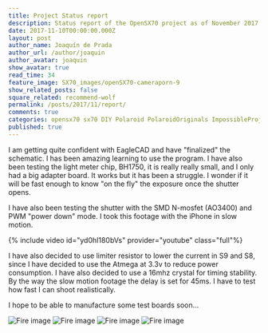 ```yaml
---
title: Project Status report
description: Status report of the OpenSX70 project as of November 2017
date: 2017-11-10T00:00:00.000Z
layout: post
author_name: Joaquín de Prada
author_url: /author/joaquin
author_avatar: joaquin
show_avatar: true
read_time: 34
feature_image: SX70_images/openSX70-cameraporn-9
show_related_posts: false
square_related: recommend-wolf
permalink: /posts/2017/11/report/
comments: true
categories: opensx70 sx70 DIY Polaroid PolaroidOriginals ImpossibleProject eagleCAD
published: true
---
```


I am getting quite confident with EagleCAD and have "finalized" the schematic. I has been amazing learning to use the program. 
I have also been testing the light meter chip, BH1750, it is really really small, and I only had a big adapter board. It works but it has been a struggle. I wonder if it will be fast enough to know "on the fly" the exposure once the shutter opens.

I have also been testing the shutter with the SMD N-mosfet (AO3400) and PWM "power down" mode. I took this footage with the iPhone in slow motion.

{% include video id="yd0hI180bVs" provider="youtube" class="full"%}

I have also decided to use limiter resistor to lower the current in S9 and S8, since I have decided to use the Atmega at 3.3v to reduce power consumption. I have also decided to use a 16mhz crystal for timing stability. By the way the slow motion footage the delay is set for 45ms. I have to test how fast I can shoot realistically.

I hope to be able to manufacture some test boards soon…

![Fire image]({{site.url}}/{{site.baseurl}}img/20171105/1.jpeg)
![Fire image]({{site.url}}/{{site.baseurl}}img/20171105/2.jpeg)
![Fire image]({{site.url}}/{{site.baseurl}}img/20171105/3.jpeg)
![Fire image]({{site.url}}/{{site.baseurl}}img/20171105/4.jpeg)
